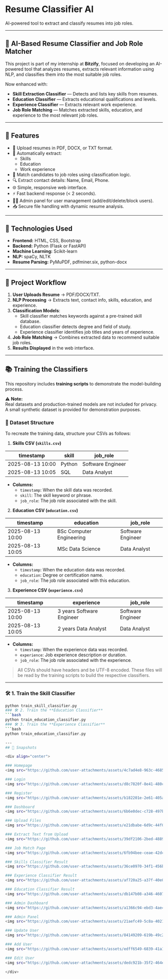 # Resume Classifier AI

AI-powered tool to extract and classify resumes into job roles.

---

## 🧠 AI-Based Resume Classifier and Job Role Matcher

This project is part of my internship at **Bitzify**, focused on developing an AI-powered tool that analyzes resumes, extracts relevant information using NLP, and classifies them into the most suitable job roles.

Now enhanced with:
- **Skill Extraction Classifier** — Detects and lists key skills from resumes.
- **Education Classifier** — Extracts educational qualifications and levels.
- **Experience Classifier** — Extracts relevant work experience.
- **Job Role Matching** — Matches extracted skills, education, and experience to the most relevant job roles.

---

## 🚀 Features

- 📄 Upload resumes in PDF, DOCX, or TXT format.
- 🧠 Automatically extract:
  - Skills
  - Education
  - Work experience
- 🎯 Match candidates to job roles using classification logic.
- 🔍 Extract contact details: Name, Email, Phone.
- 🌐 Simple, responsive web interface.
- ⚡ Fast backend response (< 2 seconds).
- 👨‍💼 Admin panel for user management (add/edit/delete/block users).
- 📥 Secure file handling with dynamic resume analysis.

---

## 🧠 Technologies Used

- **Frontend:** HTML, CSS, Bootstrap
- **Backend:** Python (Flask or FastAPI)
- **Machine Learning:** Scikit-learn
- **NLP:** spaCy, NLTK
- **Resume Parsing:** PyMuPDF, pdfminer.six, python-docx

---

## 📌 Project Workflow

1. **User Uploads Resume** → PDF/DOCX/TXT.
2. **NLP Processing** → Extracts text, contact info, skills, education, and experience.
3. **Classification Models**:
   - Skill classifier matches keywords against a pre-trained skill database.
   - Education classifier detects degree and field of study.
   - Experience classifier identifies job titles and years of experience.
4. **Job Role Matching** → Combines extracted data to recommend suitable job roles.
5. **Results Displayed** in the web interface.

---

## 📚 Training the Classifiers

This repository includes **training scripts** to demonstrate the model-building process.

⚠️ **Note:**  
Real datasets and production-trained models are not included for privacy.  
A small synthetic dataset is provided for demonstration purposes.

### 📂 Dataset Structure

To recreate the training data, structure your CSVs as follows:

1. **Skills CSV (`skills.csv`)**

| timestamp           | skill   | job_role          |
|-------------------|--------|-----------------|
| 2025-08-13 10:00  | Python | Software Engineer |
| 2025-08-13 10:05  | SQL    | Data Analyst      |

- **Columns:**  
  - `timestamp`: When the skill data was recorded.  
  - `skill`: The skill keyword or phrase.  
  - `job_role`: The job role associated with the skill.

2. **Education CSV (`education.csv`)**

| timestamp           | education                  | job_role          |
|-------------------|----------------------------|-----------------|
| 2025-08-13 10:00  | BSc Computer Engineering  | Software Engineer |
| 2025-08-13 10:05  | MSc Data Science          | Data Analyst      |

- **Columns:**  
  - `timestamp`: When the education data was recorded.  
  - `education`: Degree or certification name.  
  - `job_role`: The job role associated with this education.

3. **Experience CSV (`experience.csv`)**

| timestamp           | experience           | job_role          |
|-------------------|--------------------|-----------------|
| 2025-08-13 10:00  | 3 years Software Engineer | Software Engineer |
| 2025-08-13 10:05  | 2 years Data Analyst      | Data Analyst      |

- **Columns:**  
  - `timestamp`: When the experience data was recorded.  
  - `experience`: Job experience description or duration.  
  - `job_role`: The job role associated with the experience.

> All CSVs should have headers and be UTF-8 encoded. These files will be read by the training scripts to build the respective classifiers.

---

### 🛠️ 1. Train the **Skill Classifier**
```bash
python train_skill_classifier.py
### 🛠️ 2. Train the **Education Classifier**
```bash
python train_education_classifier.py
### 🛠️ 3. Train the **Experience Classifier**
```bash
python train_education_classifier.py

---
## 📸 Snapshots

<div align="center">

### Homepage
<img src="https://github.com/user-attachments/assets/4c7ad4e8-963c-4685-8c4d-43c63fae5a90" width="300px" />

### Login
<img src="https://github.com/user-attachments/assets/d8c7820f-8e41-480c-b8fb-65d73427a71a" width="300px" />

### Register
<img src="https://github.com/user-attachments/assets/b182201e-2e61-405a-8883-17f6331f956f" width="300px" />

### Dashboard
<img src="https://github.com/user-attachments/assets/6b6e0dec-c728-497b-8b9c-d0f839cab1a6" width="300px" />

### Upload Files
<img src="https://github.com/user-attachments/assets/e21dbabe-6d9c-44f0-bbe1-81de6b5804ac" width="300px" />

### Extract Text from Upload
<img src="https://github.com/user-attachments/assets/39df2106-2bed-4889-8ece-67b90082aedf" width="300px" />

### Job Match Page
<img src="https://github.com/user-attachments/assets/6fb94bee-ceae-42dc-bfd0-efcc18737d16" width="300px" />

### Skills Classifier Result
<img src="https://github.com/user-attachments/assets/36ce0970-34f1-456b-9b9d-6bbe957b8961" width="300px" />

### Experience Classifier Result
<img src="https://github.com/user-attachments/assets/af720a25-a37f-40e0-ad9e-d2a26fb830a7" width="300px" />

### Education Classifier Result
<img src="https://github.com/user-attachments/assets/db147b08-a346-4607-b041-1e613a2348a9" width="300px" />

### Admin Dashboard
<img src="https://github.com/user-attachments/assets/a1366c94-ebd3-4ae4-a5c0-9b9782555a45" width="300px" />

### Admin Panel
<img src="https://github.com/user-attachments/assets/21aefc49-5c8a-4021-9f11-8564f7dbe95f" width="300px" />

### Update User
<img src="https://github.com/user-attachments/assets/84149209-619b-49c2-89d6-c07e6fc42587" width="300px" />

### Add User
<img src="https://github.com/user-attachments/assets/edff6549-6839-41a1-b839-602a47884f7a" width="300px" />

### Edit User
<img src="https://github.com/user-attachments/assets/dedc921b-35f2-464e-8070-4d0924955369" width="300px" />

</div>

